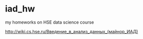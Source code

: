 # iad_hw
my homeworks on HSE data science course

http://wiki.cs.hse.ru/Введение_в_анализ_данных_(майнор_ИАД)
